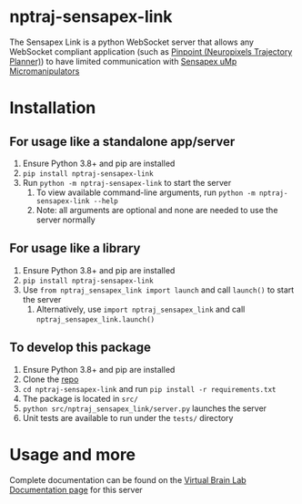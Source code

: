 # nptraj-sensapex-link

The Sensapex Link is a python WebSocket server that allows any WebSocket compliant application (such
as [Pinpoint (Neuropixels Trajectory Planner)](https://github.com/dbirman/NPTrajectoryPlanner/)) to have limited
communication with [Sensapex uMp Micromanipulators](https://www.sensapex.com/products/ump-micromanipulators/)

# Installation

## For usage like a standalone app/server

1. Ensure Python 3.8+ and pip are installed
2. `pip install nptraj-sensapex-link`
3. Run `python -m nptraj-sensapex-link` to start the server
    1. To view available command-line arguments, run `python -m nptraj-sensapex-link --help`
    2. Note: all arguments are optional and none are needed to use the server normally

## For usage like a library

1. Ensure Python 3.8+ and pip are installed
2. `pip install nptraj-sensapex-link`
3. Use `from nptraj_sensapex_link import launch` and call `launch()` to start the server
    1. Alternatively, use `import nptraj_sensapex_link` and call `nptraj_sensapex_link.launch()`

## To develop this package

1. Ensure Python 3.8+ and pip are installed
2. Clone the [repo](https://github.com/dbirman/nptraj-sensapex-link)
3. `cd nptraj-sensapex-link` and run `pip install -r requirements.txt`
4. The package is located in `src/`
5. `python src/nptraj_sensapex_link/server.py` launches the server
6. Unit tests are available to run under the `tests/` directory

# Usage and more

Complete documentation can be found on
the [Virtual Brain Lab Documentation page](https://virtualbrainlab.org/build/html/02_traj_planner/04_sensapex_link.html)
for this server

